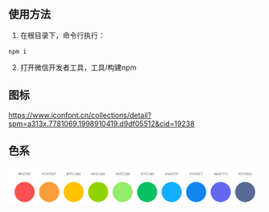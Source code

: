 ## 使用方法

1. 在根目录下，命令行执行：

```
npm i
```
2. 打开微信开发者工具，工具/构建npm

## 图标
https://www.iconfont.cn/collections/detail?spm=a313x.7781069.1998910419.d9df05512&cid=19238

## 色系

![色系](images/pages/colors.png)
